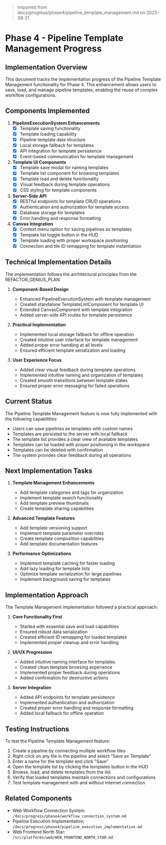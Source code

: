 > Imported from docs/progress/phase4/pipeline_template_management.md on 2025-08-21

# Phase 4 - Pipeline Template Management Progress

## Implementation Overview

This document tracks the implementation progress of the Pipeline Template Management functionality for Phase 4. This enhancement allows users to save, load, and manage pipeline templates, enabling the reuse of complex workflow configurations.

## Components Implemented

1. **PipelineExecutionSystem Enhancements**
   - [x] Template saving functionality
   - [x] Template loading capability
   - [x] Pipeline template data structure
   - [x] Local storage fallback for templates
   - [x] API integration for template persistence
   - [x] Event-based communication for template management

2. **Template UI Components**
   - [x] Template save modal for naming templates
   - [x] Template list component for browsing templates
   - [x] Template load and delete functionality
   - [x] Visual feedback during template operations
   - [x] CSS styling for template components

3. **Server-Side API**
   - [x] RESTful endpoints for template CRUD operations
   - [x] Authentication and authorization for template access
   - [x] Database storage for templates
   - [x] Error handling and response formatting

4. **Canvas Integration**
   - [x] Context menu option for saving pipelines as templates
   - [x] Template list toggle button in the HUD
   - [x] Template loading with proper workspace positioning
   - [x] Connection and tile ID remapping for template instantiation

## Technical Implementation Details

The implementation follows the architectural principles from the REFACTOR_GENIUS_PLAN:

1. **Component-Based Design**
   - Enhanced PipelineExecutionSystem with template management
   - Created standalone TemplateListComponent for template UI
   - Extended CanvasComponent with template integration
   - Added server-side API routes for template persistence

2. **Practical Implementation**
   - Implemented local storage fallback for offline operation
   - Created intuitive user interface for template management
   - Added proper error handling at all levels
   - Ensured efficient template serialization and loading

3. **User Experience Focus**
   - Added clear visual feedback during template operations
   - Implemented intuitive naming and organization of templates
   - Created smooth transitions between template states
   - Ensured proper error messaging for failed operations

## Current Status

The Pipeline Template Management feature is now fully implemented with the following capabilities:

- Users can save pipelines as templates with custom names
- Templates are persisted to the server with local fallback
- The template list provides a clear view of available templates
- Templates can be loaded with proper positioning in the workspace
- Templates can be deleted with confirmation
- The system provides clear feedback during all operations

## Next Implementation Tasks

1. **Template Management Enhancements**
   - Add template categories and tags for organization
   - Implement template search functionality
   - Add template preview thumbnails
   - Create template sharing capabilities

2. **Advanced Template Features**
   - Add template versioning support
   - Implement template parameter overrides
   - Create template composition capabilities
   - Add template documentation features

3. **Performance Optimizations**
   - Implement template caching for faster loading
   - Add lazy loading for template lists
   - Optimize template serialization for large pipelines
   - Implement background saving for templates

## Implementation Approach

The Template Management implementation followed a practical approach:

1. **Core Functionality First**
   - Started with essential save and load capabilities
   - Ensured robust data serialization
   - Created efficient ID remapping for loaded templates
   - Implemented proper cleanup and error handling

2. **UI/UX Progression**
   - Added intuitive naming interface for templates
   - Created clean template browsing experience
   - Implemented proper feedback during operations
   - Added confirmation for destructive actions

3. **Server Integration**
   - Added API endpoints for template persistence
   - Implemented authentication and authorization
   - Created proper error handling and response formatting
   - Added local fallback for offline operation

## Testing Instructions

To test the Pipeline Template Management feature:

1. Create a pipeline by connecting multiple workflow tiles
2. Right-click on any tile in the pipeline and select "Save as Template"
3. Enter a name for the template and click "Save"
4. Open the template list by clicking the templates button in the HUD
5. Browse, load, and delete templates from the list
6. Verify that loaded templates maintain connections and configurations
7. Test template management with and without internet connection

## Related Components

- Web Workflow Connection System: `/docs/progress/phase4/workflow_connection_system.md`
- Pipeline Execution Implementation: `/docs/progress/phase4/pipeline_execution_implementation.md`
- Web Frontend North Star: `/src/platforms/web/WEB_FRONTEND_NORTH_STAR.md` 